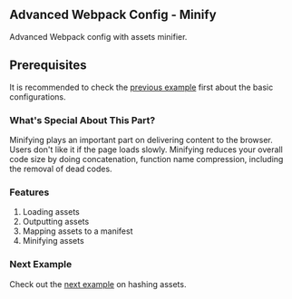## Advanced Webpack Config - Minify
Advanced Webpack config with assets minifier.

## Prerequisites
It is recommended to check the [previous example](https://github.com/Imballinst/webpack-incremental-tutorial/tree/master/01-basic) first about the basic configurations.

### What's Special About This Part?
Minifying plays an important part on delivering content to the browser. Users don't like it if the page loads slowly. Minifying reduces your overall code size by doing concatenation, function name compression, including the removal of dead codes.

### Features
1. Loading assets
2. Outputting assets
3. Mapping assets to a manifest
4. Minifying assets

### Next Example
Check out the [next example](https://github.com/Imballinst/webpack-incremental-tutorial/tree/master/03-hash) on hashing assets.
